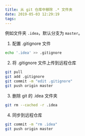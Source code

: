 ```yaml
---
title: 从 git 仓库中移除 .* 文件夹
date: 2019-05-03 12:29:19
tags:
---
```

例如文件夹 `.idea`，默认分支为 `master`。


1. 配置 .gitignore 文件
```bash
echo '.idea' >> .gitignore
```


2. 将 .gitignore 文件上传到远程仓库
```bash
git pull
git add .gitignore
git commit -m "edit .gitignore"
git push origin master
```

3. 删除 git 的 .idea 文件夹
```bash
git rm --cached -r .idea
```

4. 同步到远程仓库
```bash
git commit -m "rm .idea"
git push origin master
```
